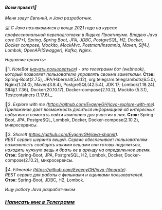 #### _Всем привет!👋_
_Меня зовут Евгений, я Java разработчик._     

_💻 С Java познакомился в конце 2021 года на курсах профессиональной переподготовки в Яндекс Практикуме. 
Владею Java core (17+), Spring, Spring Boot, JPA, JDBC, PostgreSQL, H2, Docker, Docker compose, 
Mockito, MockMvc. Postman/Insomnia, Maven, Slf4J, Lombok, OpenAPI(Swagger), Kafka, Nginx._

_Недавние проекты:_  

📢1. _NoteBot ([начать пользоваться](https://t.me/try_my_note_bot)) - это телеграмм бот (webhook), который позволяет пользователю управлять своими заметками._
**Стэк:** Spring-Boot(2.7.5), JPA/Hibernait(5.6.12), org.telegram.telegrambots(6.5.0), Nginx(1.24.0), Maven(3.8.4), PostgreSQL(42.5.4), JDK 17; Lombok(1.18.24), Slf4j(1.7.36), Docker(20.10.17), Docker-compose(2.10.2), Mockito (5.3.1), Testcontainers (1.17.6)._

📢2. _Explore with me (https://github.com/EvgenyGH/java-explore-with-me)._  
_Приложение дает возможность делиться информацией об интересных событиях и помогать найти 
компанию для участия в них._
**Стэк:** Spring-Boot, JPA, PostgreSQL, Lombok, Docker, Docker-compose(2.10.2), микросервисы.

📢3. _ShareIt (https://github.com/EvgenyGH/java-shareit)._   
_REST сервис шеринга вещей. Сервис обеспечивает пользователям возможность сообщать какими вещами 
они готовы поделиться, находить нужную вещь и брать ее в аренду на определенное время._  
**Стэк:** Spring-Boot, JPA, PostgreSQL, H2, Lombok, Docker, Docker-compose(2.10.2), микросервисы.

📢4. _Filmorate (https://github.com/EvgenyGH/java-filmorate)._  
_REST сервис для работы с фильмами и оценками пользователей._   
**Стэк:** Spring-Boot, JDBC, H2, Lombok.
  
_Ищу работу Java разработчиком_
### _[Написать мне в Телеграмм](https://t.me/SurkovEV)_
